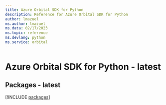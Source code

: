 ```yaml
---
title: Azure Orbital SDK for Python
description: Reference for Azure Orbital SDK for Python
author: lmazuel
ms.author: lmazuel
ms.data: 02/17/2023
ms.topic: reference
ms.devlang: python
ms.service: orbital
---
```

# Azure Orbital SDK for Python - latest
## Packages - latest
[!INCLUDE [packages](orbital-index.md)]